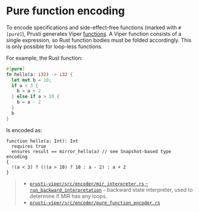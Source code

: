 # Pure function encoding

To encode specifications and side-effect-free functions (marked with `#[pure]`), Prusti generates Viper [functions](http://viper.ethz.ch/tutorial/?page=1&section=#functions). A Viper function consists of a single expression, so Rust function bodies must be folded accordingly. This is only possible for loop-less functions.

For example, the Rust function:

```rust
#[pure]
fn hello(a: i32) -> i32 {
  let mut b = 10;
  if a < 3 {
    b = a + 2
  } else if a > 10 {
    b = a - 2
  }
  b
}
```

Is encoded as:

```viper
function hello(a: Int): Int
  requires true
  ensures result == mirror_hello(a) // see Snapshot-based type encoding
{
  !(a < 3) ? (!(a > 10) ? 10 : a - 2) : a + 2
}
```

> - [`prusti-viper/src/encoder/mir_interpreter.rs` - `run_backward_interpretation`](https://github.com/viperproject/prusti-dev/blob/6e5d9e258c5d674bc0cd2f3d42c061ddf6409b1a/prusti-viper/src/encoder/mir_interpreter.rs#L35-L93) - backward state interpreter, used to determine if MIR has any loops.
> - [`prusti-viper/src/encoder/pure_function_encoder.rs`](https://github.com/viperproject/prusti-dev/blob/6e5d9e258c5d674bc0cd2f3d42c061ddf6409b1a/prusti-viper/src/encoder/pure_function_encoder.rs)
